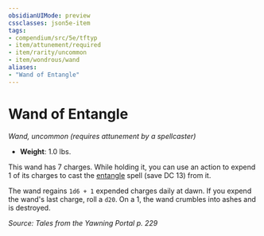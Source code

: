 ```yaml
---
obsidianUIMode: preview
cssclasses: json5e-item
tags:
- compendium/src/5e/tftyp
- item/attunement/required
- item/rarity/uncommon
- item/wondrous/wand
aliases: 
- "Wand of Entangle"
---
```

# Wand of Entangle
*Wand, uncommon (requires attunement by a spellcaster)*  

- **Weight**: 1.0 lbs.

This wand has 7 charges. While holding it, you can use an action to expend 1 of its charges to cast the [entangle](/Systems/5e/spells/entangle.md) spell (save DC 13) from it.

The wand regains `1d6 + 1` expended charges daily at dawn. If you expend the wand's last charge, roll a `d20`. On a 1, the wand crumbles into ashes and is destroyed.

*Source: Tales from the Yawning Portal p. 229*
